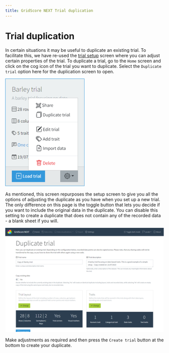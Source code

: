 ```yaml
---
title: GridScore NEXT Trial duplication
---
```


# Trial duplication

In certain situations it may be useful to duplicate an existing trial. To facilitate this, we have re-used the <a href="trial-setup.html">trial setup</a> screen where you can adjust certain properties of the trial. To duplicate a trial, go to the `Home` screen and click on the cog icon of the trial you want to duplicate. Select the `Duplicate trial` option here for the duplication screen to open.

<img src="img/home-trial-settings.png" style="max-width: 50%;" alt="Trial settings">

As mentioned, this screen repurposes the setup screen to give you all the options of adjusting the duplicate as you have when you set up a new trial. The only difference on this page is the toggle button that lets you decide if you want to include the original data in the duplicate. You can disable this setting to create a duplicate that does not contain any of the recorded data - a blank sheet if you will.

<img src="img/trial-duplication.png" style="max-width: 100%;" alt="Trial duplication">

Make adjustments as required and then press the `Create trial` button at the bottom to create your duplicate.